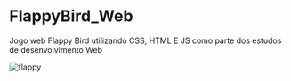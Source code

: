# FlappyBird_Web
Jogo web Flappy Bird utilizando CSS, HTML E JS como parte dos estudos de desenvolvimento Web


![flappy](https://user-images.githubusercontent.com/13524043/86309739-d64be800-bbf2-11ea-8c07-1b639f0b4c8c.jpg)
